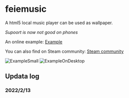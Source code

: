 # feiemusic

A html5 local music player can be used as wallpaper.

_Supoort is now not good on phones_

An online example: [Example](https://kenc.top/music)

You can also find on Steam community: [Steam community](https://steamcommunity.com/sharedfiles/filedetails/?id=2751141507)

![ExampleSmall](https://user-images.githubusercontent.com/89433346/154288308-1342e427-e796-4d9f-a7d2-b36abb151c30.png)
![ExampleOnDesktop](https://user-images.githubusercontent.com/89433346/154288272-ae600c1f-4ebd-41cc-8679-3ad17d9e67b1.png)

## Updata log
### 2022/2/13


